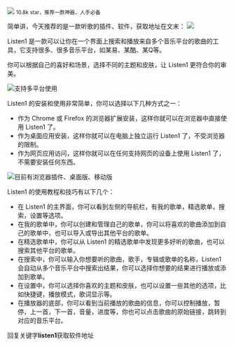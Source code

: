 <img src="http://i.imgur.com/R6bTXkY.gif" style="max-width: 70%; height: auto;">
<small>10.8k star，推荐一款神器，人手必备</small>


简单讲，今天推荐的是一款听歌的插件、软件，获取地址在文末：
![](http://i.imgur.com/R6bTXkY.gif)

Listen1 是一款可以让你在一个界面上搜索和播放来自多个音乐平台的歌曲的工具，它支持很多、很多音乐平台，如某易、某酷、某Q等。

你可以根据自己的喜好和场景，选择不同的主题和皮肤，让 Listen1 更符合你的审美。


![支持多平台使用](/assets/image/240114-listen1-2.png)


Listen1 的安装和使用非常简单，你可以选择以下几种方式之一：

- 作为 Chrome 或 Firefox 的浏览器扩展安装，这样你就可以在浏览器中直接使用 Listen1 了。
- 作为桌面应用安装，这样你就可以在电脑上独立运行 Listen1 了，不受浏览器的限制。
- 作为网页应用访问，这样你就可以在任何支持网页的设备上使用 Listen1 了，不需要安装任何东西。


![目前有浏览器插件、桌面版、移动版](/assets/image/240114-listen1-3.png)


Listen1 的使用教程和技巧有以下几个：

- 在 Listen1 的主界面，你可以看到左侧的导航栏，有我的歌单，精选歌单，搜索，设置等选项。
- 在我的歌单中，你可以创建和管理自己的歌单，你可以将喜欢的歌曲添加到自己的歌单中，也可以导入或导出其他平台的歌单。
- 在精选歌单中，你可以从 Listen1 的精选歌单中发现更多好听的歌曲，也可以搜索其他平台的歌单。
- 在搜索中，你可以输入你想要听的歌曲，歌手，专辑或歌单的名称，Listen1 会自动从多个音乐平台中搜索出结果，你可以选择你想要的结果进行播放或添加到歌单。
- 在设置中，你可以选择你喜欢的主题和皮肤，也可以设置一些其他的选项，比如快捷键，播放模式，歌词显示等。
- 在播放器的底部，你可以看到当前播放的歌曲的信息，你可以控制播放，暂停，上一首，下一首，音量，进度等，你也可以点击歌曲的原始链接，跳转到对应的音乐平台。

回复关键字**listen1**获取软件地址